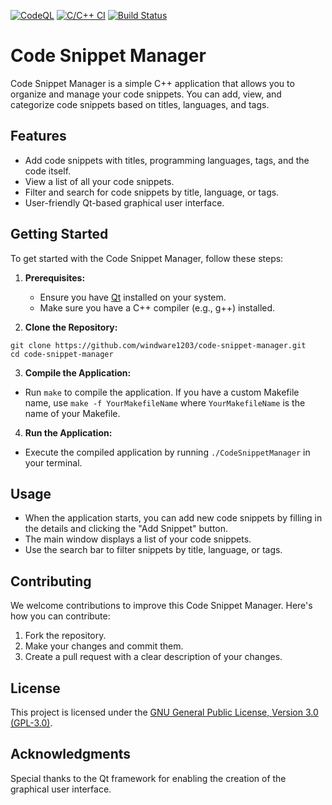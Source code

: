 [![CodeQL](https://github.com/windware1203/CodeSnippetManager/actions/workflows/codeql.yml/badge.svg)](https://github.com/windware1203/CodeSnippetManager/actions/workflows/codeql.yml) [![C/C++ CI](https://github.com/windware1203/CodeSnippetManager/actions/workflows/c-cpp.yml/badge.svg)](https://github.com/windware1203/CodeSnippetManager/actions/workflows/c-cpp.yml) [![Build Status](https://travis-ci.org/windware1203/code-snippet-manager.svg?branch=main)](https://travis-ci.org/windware1203/code-snippet-manager)



# Code Snippet Manager

Code Snippet Manager is a simple C++ application that allows you to organize and manage your code snippets. You can add, view, and categorize code snippets based on titles, languages, and tags.

## Features

- Add code snippets with titles, programming languages, tags, and the code itself.
- View a list of all your code snippets.
- Filter and search for code snippets by title, language, or tags.
- User-friendly Qt-based graphical user interface.

## Getting Started

To get started with the Code Snippet Manager, follow these steps:

1. **Prerequisites:**
   - Ensure you have [Qt](https://www.qt.io/download) installed on your system.
   - Make sure you have a C++ compiler (e.g., g++) installed.

2. **Clone the Repository:**
```
git clone https://github.com/windware1203/code-snippet-manager.git
cd code-snippet-manager
```


3. **Compile the Application:**
- Run `make` to compile the application. If you have a custom Makefile name, use `make -f YourMakefileName` where `YourMakefileName` is the name of your Makefile.

4. **Run the Application:**
- Execute the compiled application by running `./CodeSnippetManager` in your terminal.

## Usage

- When the application starts, you can add new code snippets by filling in the details and clicking the "Add Snippet" button.
- The main window displays a list of your code snippets.
- Use the search bar to filter snippets by title, language, or tags.

## Contributing

We welcome contributions to improve this Code Snippet Manager. Here's how you can contribute:

1. Fork the repository.
2. Make your changes and commit them.
3. Create a pull request with a clear description of your changes.

## License

This project is licensed under the [GNU General Public License, Version 3.0 (GPL-3.0)](LICENSE).

## Acknowledgments

Special thanks to the Qt framework for enabling the creation of the graphical user interface.
